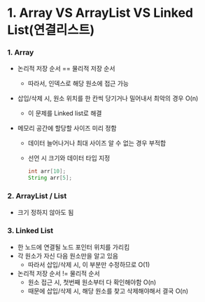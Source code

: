 # 1. Array VS ArrayList VS Linked List(연결리스트)



### 1. Array

* 논리적 저장 순서 == 물리적 저장 순서

  * 따라서, 인덱스로 해당 원소에 접근 가능

* 삽입/삭제 시, 원소 위치를 한 칸씩 당기거나 밀어내서 최악의 경우 O(n)

  * 이 문제를 Linked list로 해결

* 메모리 공간에 할당할 사이즈 미리 정함

  * 데이터 늘어나거나 최대 사이즈 알 수 없는 경우 부적합

  * 선언 시 크기와 데이터 타입 지정

    ```java
    int arr[10];
    String arr[5];
    ```



### 2. ArrayList / List

* 크기 정하지 않아도 됨



### 3. Linked List

* 한 노드에 연결될 노드 포인터 위치를 가리킴
* 각 원소가 자신 다음 원소만을 알고 있음
  * 따라서 삽입/삭제 시, 이 부분만 수정하므로 O(1)
* 논리적 저장 순서 != 물리적 순서
  * 원소 접근 시, 첫번째 원소부터 다 확인해야함 O(n)
  * 때문에 삽입/삭제 시, 해당 원소를 찾고 삭제해야해서 결국 O(n)